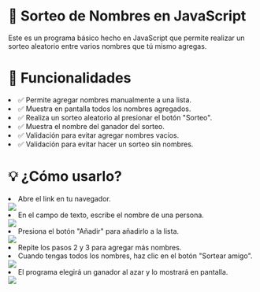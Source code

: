 <h1>🎉 Sorteo de Nombres en JavaScript</h1>
Este es un programa básico hecho en JavaScript que permite realizar un sorteo aleatorio entre varios nombres que tú mismo agregas.

<h1>🚀 Funcionalidades</h1>
<li>✅ Permite agregar nombres manualmente a una lista.</li>
<li>✅ Muestra en pantalla todos los nombres agregados.</li>
<li>✅ Realiza un sorteo aleatorio al presionar el botón "Sorteo".</li>
<li>✅ Muestra el nombre del ganador del sorteo.</li>
<li>✅ Validación para evitar agregar nombres vacíos.</li>
<li>✅ Validación para evitar hacer un sorteo sin nombres.</li>

<h1>💡 ¿Cómo usarlo?</h1>
<li>Abre el link en tu navegador.</li>
<img src="https://github.com/user-attachments/assets/36aa3ca9-2330-4ef9-9ee5-728c1a35f838">

<li>En el campo de texto, escribe el nombre de una persona.</li>
<img src="https://github.com/user-attachments/assets/02caaa2e-495f-4643-81df-d9b3b03e420a">

<li>Presiona el botón "Añadir" para añadirlo a la lista.</li>
<img src="https://github.com/user-attachments/assets/2b29bdf7-b36b-4490-a51f-e0b7dbb0f456">

<li>Repite los pasos 2 y 3 para agregar más nombres.</li>
<li>Cuando tengas todos los nombres, haz clic en el botón "Sortear amigo".</li>
<img src="https://github.com/user-attachments/assets/16889fac-2193-487a-a525-e6a8313fd918">

<li>El programa elegirá un ganador al azar y lo mostrará en pantalla.</li>
<img src="https://github.com/user-attachments/assets/ef3f1a61-5233-430e-81d0-29891de42a07">
